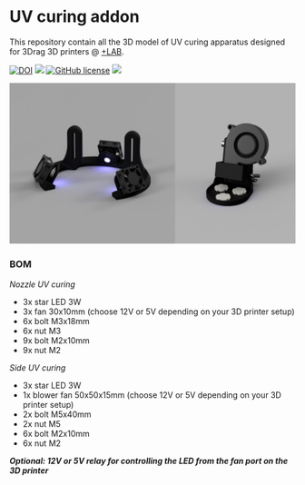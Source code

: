 # UV curing addon
This repository contain all the 3D model of UV curing apparatus designed for 3Drag 3D printers @ [+LAB](www.piulab.it).

[![DOI](https://zenodo.org/badge/DOI/10.5281/zenodo.4298907.svg)](https://doi.org/10.5281/zenodo.4298907)
![](https://img.shields.io/badge/CAD-fusion360-orange?logo=autodesk)
[![GitHub license](https://img.shields.io/github/license/piuLAB-official/3Drag_UV_curing?color=green)](https://github.com/piuLAB-official/3Drag_UV_curing/blob/main/LICENSE)
![](https://img.shields.io/github/v/release/piuLAB-official/3Drag_UV_curing)

![](https://github.com/piuLAB-official/3Drag_UV_curing/blob/main/cover.png)

### BOM
_Nozzle UV curing_
- 3x star LED 3W
- 3x fan 30x10mm (choose 12V or 5V depending on your 3D printer setup)
- 6x bolt M3x18mm
- 6x nut M3
- 9x bolt M2x10mm
- 9x nut M2

_Side UV curing_
- 3x star LED 3W
- 1x blower fan 50x50x15mm (choose 12V or 5V depending on your 3D printer setup)
- 2x bolt M5x40mm
- 2x nut M5
- 6x bolt M2x10mm
- 6x nut M2

**_Optional: 12V or 5V relay for controlling the LED from the fan port on the 3D printer_**
